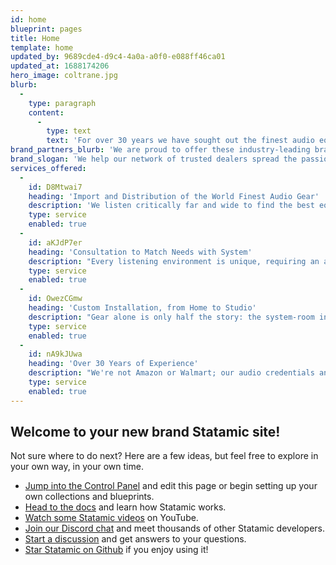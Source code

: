 ```yaml
---
id: home
blueprint: pages
title: Home
template: home
updated_by: 9689cde4-d9c4-4a0a-a0f0-e088ff46ca01
updated_at: 1688174206
hero_image: coltrane.jpg
blurb:
  -
    type: paragraph
    content:
      -
        type: text
        text: 'For over 30 years we have sought out the finest audio equipment in the world to bring the thrill and magic of music home. We are proud to offer these industry-leading brands through our network of dealers.'
brand_partners_blurb: 'We are proud to offer these industry-leading brands through our network of dealers...'
brand_slogan: 'We help our network of trusted dealers spread the passion of music.'
services_offered:
  -
    id: D8Mtwai7
    heading: 'Import and Distribution of the World Finest Audio Gear'
    description: 'We listen critically far and wide to find the best equipment for musical reproduction available. Innovative designs push the envelope, in an unending journey to ever greater sonic perfection.'
    type: service
    enabled: true
  -
    id: aKJdP7er
    heading: 'Consultation to Match Needs with System'
    description: "Every listening environment is unique, requiring an artful blend of components to draw out the magic. From amps to power cables to room treatments, we'll help you discover what you've been missing."
    type: service
    enabled: true
  -
    id: OwezCGmw
    heading: 'Custom Installation, from Home to Studio'
    description: "Gear alone is only half the story: the system-room interface is just as important, requiring expertise that separates the merely good from the truly great. We'll visit you on-site and won't leave until everything is singing."
    type: service
    enabled: true
  -
    id: nA9kJUwa
    heading: 'Over 30 Years of Experience'
    description: "We're not Amazon or Walmart; our audio credentials and pedigree run deep. As the industry and technologies have evolved, we've kept right at the cutting edge, keeping the flame of true Music burning for many thousands of listeners."
    type: service
    enabled: true
---
```

## Welcome to your new brand Statamic site!

Not sure where to do next? Here are a few ideas, but feel free to explore in your own way, in your own time.

- [Jump into the Control Panel](/cp) and edit this page or begin setting up your own collections and blueprints.
- [Head to the docs](https://statamic.dev) and learn how Statamic works.
- [Watch some Statamic videos](https://youtube.com/statamic) on YouTube.
- [Join our Discord chat](https://statamic.com/discord) and meet thousands of other Statamic developers.
- [Start a discussion](https://github.com/statamic/cms/discussions) and get answers to your questions.
- [Star Statamic on Github](https://github.com/statamic/cms) if you enjoy using it!
